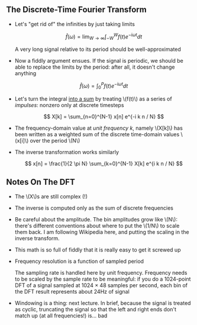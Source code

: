 ## The Discrete-Time Fourier Transform

* Let's "get rid of" the infinities by just taking limits

  $$ \hat{f}(\omega) = \lim_{W \rightarrow \infty} \int_{-W}^{W} f(t) e^{-i \omega t} dt $$

  A very long signal relative to its period should be well-approximated

* Now a fiddly argument ensues. If the signal is periodic,
  we should be able to replace the limits by the period:
  after all, it doesn't change anything

  $$ \hat{f}(\omega) = \int_{0}^{P} f(t) e^{-i \omega t} dt $$

* Let's turn the integral
  [into a sum](https://betterexplained.com/articles/an-interactive-guide-to-the-fourier-transform/)
  by treating \\(f(t)\\) as a series of *impulses*: nonzero
  only at discrete timesteps

  $$ X[k] = \sum_{n=0}^{N-1} x[n] e^{-i k n / N} $$

* The frequency-domain value at *unit frequency k*, namely
  \\(X[k]\\) has been written as a weighted sum of the
  discrete time-domain values \\(x[i]\\) over the period
  \\(N\\)

* The inverse transformation works similarly

  $$ x[n] = \frac{1}{2 \pi N} \sum_{k=0}^{N-1} X[k] e^{i k n / N} $$

## Notes On The DFT

* The \\(X\\)s are still complex (!)

* The inverse is computed only as the sum of discrete
  frequencies

* Be careful about the amplitude. The bin amplitudes grow
  like \\(N\\): there's different conventions about where to
  put the \\(1/N\\) to scale them back. I am following
  Wikipedia here, and putting the scaling in the inverse
  transform.

* This math is so full of fiddly that it is really easy to
  get it screwed up

* Frequency resolution is a function of sampled period

  The sampling rate is handled here by unit frequency. Frequency
  needs to be scaled by the sample rate to be meaningful: if
  you do a 1024-point DFT of a signal sampled at 1024 × 48
  samples per second, each bin of the DFT result represents
  about 24Hz of signal

* Windowing is a thing: next lecture. In brief, because the
  signal is treated as cyclic, truncating the signal so that
  the left and right ends don't match up (at all
  frequencies!) is… bad

